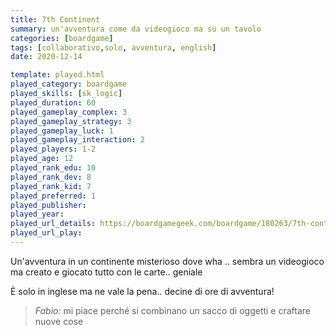 ```yaml
---
title: 7th Continent
summary: un'avventura come da videogioco ma su un tavolo
categories: [boardgame]
tags: [collaborativo,solo, avventura, english]
date: 2020-12-14

template: played.html
played_category: boardgame
played_skills: [sk_logic]
played_duration: 60  
played_gameplay_complex: 3  
played_gameplay_strategy: 3  
played_gameplay_luck: 1  
played_gameplay_interaction: 2
played_players: 1-2 
played_age: 12
played_rank_edu: 10
played_rank_dev: 8
played_rank_kid: 7
played_preferred: 1
played_publisher: 
played_year: 
played_url_details: https://boardgamegeek.com/boardgame/180263/7th-continent
played_url_play: 
---
```


Un'avventura in un continente misterioso dove  wha .. sembra un videogioco ma creato e giocato tutto con le carte.. geniale

È solo in inglese ma ne vale la pena.. decine di ore di avventura!

> *Fabio:*
> mi piace perché si combinano un sacco di oggetti e craftare nuove cose
